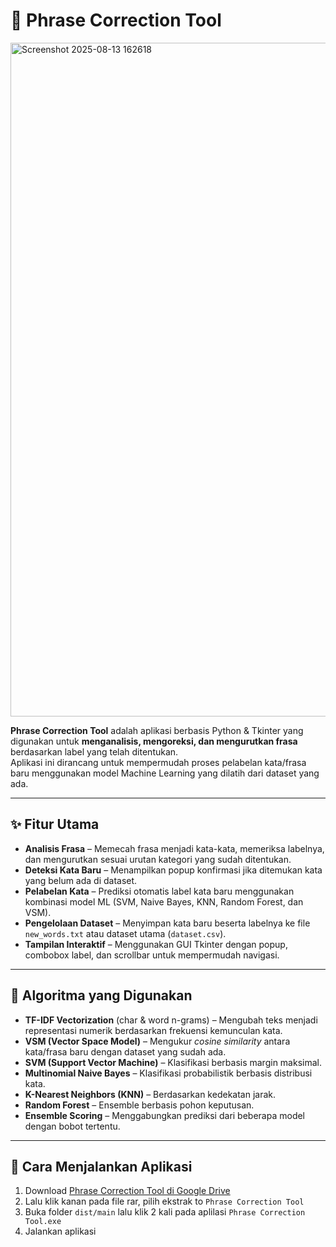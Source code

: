 <h1>📝 Phrase Correction Tool</h1>

<img width="1918" height="1078" alt="Screenshot 2025-08-13 162618" src="https://github.com/user-attachments/assets/f98bc020-c9a3-4c04-8a3b-fee8886724ad" />

<p><strong>Phrase Correction Tool</strong> adalah aplikasi berbasis Python & Tkinter yang digunakan untuk <strong>menganalisis, mengoreksi, dan mengurutkan frasa</strong> berdasarkan label yang telah ditentukan.<br>
Aplikasi ini dirancang untuk mempermudah proses pelabelan kata/frasa baru menggunakan model Machine Learning yang dilatih dari dataset yang ada.</p>

<hr>

<h2>✨ Fitur Utama</h2>
<ul>
<li><strong>Analisis Frasa</strong> – Memecah frasa menjadi kata-kata, memeriksa labelnya, dan mengurutkan sesuai urutan kategori yang sudah ditentukan.</li>
<li><strong>Deteksi Kata Baru</strong> – Menampilkan popup konfirmasi jika ditemukan kata yang belum ada di dataset.</li>
<li><strong>Pelabelan Kata</strong> – Prediksi otomatis label kata baru menggunakan kombinasi model ML (SVM, Naive Bayes, KNN, Random Forest, dan VSM).</li>
<li><strong>Pengelolaan Dataset</strong> – Menyimpan kata baru beserta labelnya ke file <code>new_words.txt</code> atau dataset utama (<code>dataset.csv</code>).</li>
<li><strong>Tampilan Interaktif</strong> – Menggunakan GUI Tkinter dengan popup, combobox label, dan scrollbar untuk mempermudah navigasi.</li>
</ul>

<hr>

<h2>🧠 Algoritma yang Digunakan</h2>
<ul>
<li><strong>TF-IDF Vectorization</strong> (char &amp; word n-grams) – Mengubah teks menjadi representasi numerik berdasarkan frekuensi kemunculan kata.</li>
<li><strong>VSM (Vector Space Model)</strong> – Mengukur <em>cosine similarity</em> antara kata/frasa baru dengan dataset yang sudah ada.</li>
<li><strong>SVM (Support Vector Machine)</strong> – Klasifikasi berbasis margin maksimal.</li>
<li><strong>Multinomial Naive Bayes</strong> – Klasifikasi probabilistik berbasis distribusi kata.</li>
<li><strong>K-Nearest Neighbors (KNN)</strong> – Berdasarkan kedekatan jarak.</li>
<li><strong>Random Forest</strong> – Ensemble berbasis pohon keputusan.</li>
<li><strong>Ensemble Scoring</strong> – Menggabungkan prediksi dari beberapa model dengan bobot tertentu.</li>
</ul>

<hr>

<h2>📂 Cara Menjalankan Aplikasi</h2>
<ol>
<li>Download <a href="https://drive.google.com/drive/folders/1BchigjzxR1_N9UZsZ6l4sNEw7MEOUS_U?usp=sharing" target="_blank">Phrase Correction Tool di Google Drive</a></li>
<li>Lalu klik kanan pada file rar, pilih ekstrak to <code>Phrase Correction Tool</code></li>
<li>Buka folder <code>dist/main</code> lalu klik 2 kali pada aplilasi <code>Phrase Correction Tool.exe</code></li>
<li>Jalankan aplikasi</li>
</ol>
